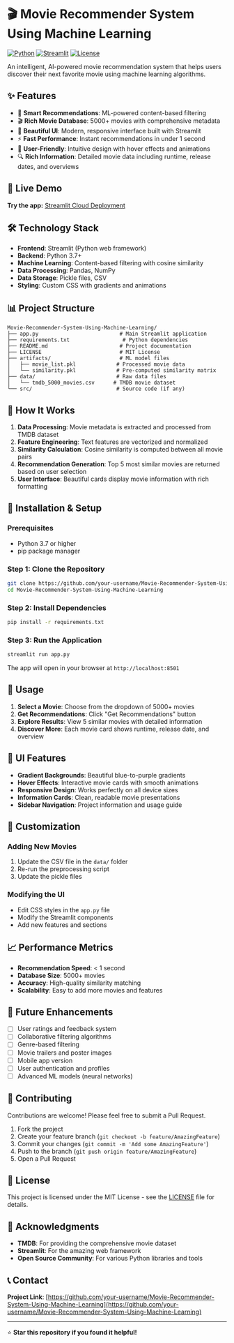 # 🎬 Movie Recommender System Using Machine Learning

[![Python](https://img.shields.io/badge/Python-3.7+-blue.svg)](https://www.python.org/downloads/)
[![Streamlit](https://img.shields.io/badge/Streamlit-1.0+-red.svg)](https://streamlit.io/)
[![License](https://img.shields.io/badge/License-MIT-green.svg)](LICENSE)

An intelligent, AI-powered movie recommendation system that helps users discover their next favorite movie using machine learning algorithms.

## ✨ Features

- 🎯 **Smart Recommendations**: ML-powered content-based filtering
- 🎬 **Rich Movie Database**: 5000+ movies with comprehensive metadata
- 🎨 **Beautiful UI**: Modern, responsive interface built with Streamlit
- ⚡ **Fast Performance**: Instant recommendations in under 1 second
- 📱 **User-Friendly**: Intuitive design with hover effects and animations
- 🔍 **Rich Information**: Detailed movie data including runtime, release dates, and overviews

## 🚀 Live Demo

**Try the app:** [Streamlit Cloud Deployment](https://your-app-name.streamlit.app)

## 🛠️ Technology Stack

- **Frontend**: Streamlit (Python web framework)
- **Backend**: Python 3.7+
- **Machine Learning**: Content-based filtering with cosine similarity
- **Data Processing**: Pandas, NumPy
- **Data Storage**: Pickle files, CSV
- **Styling**: Custom CSS with gradients and animations

## 📊 Project Structure

```
Movie-Recommender-System-Using-Machine-Learning/
├── app.py                          # Main Streamlit application
├── requirements.txt                 # Python dependencies
├── README.md                       # Project documentation
├── LICENSE                         # MIT License
├── artifacts/                      # ML model files
│   ├── movie_list.pkl             # Processed movie data
│   └── similarity.pkl             # Pre-computed similarity matrix
├── data/                          # Raw data files
│   └── tmdb_5000_movies.csv      # TMDB movie dataset
└── src/                           # Source code (if any)
```

## 🎯 How It Works

1. **Data Processing**: Movie metadata is extracted and processed from TMDB dataset
2. **Feature Engineering**: Text features are vectorized and normalized
3. **Similarity Calculation**: Cosine similarity is computed between all movie pairs
4. **Recommendation Generation**: Top 5 most similar movies are returned based on user selection
5. **User Interface**: Beautiful cards display movie information with rich formatting

## 🚀 Installation & Setup

### Prerequisites
- Python 3.7 or higher
- pip package manager

### Step 1: Clone the Repository
```bash
git clone https://github.com/your-username/Movie-Recommender-System-Using-Machine-Learning.git
cd Movie-Recommender-System-Using-Machine-Learning
```

### Step 2: Install Dependencies
```bash
pip install -r requirements.txt
```

### Step 3: Run the Application
```bash
streamlit run app.py
```

The app will open in your browser at `http://localhost:8501`

## 📱 Usage

1. **Select a Movie**: Choose from the dropdown of 5000+ movies
2. **Get Recommendations**: Click "Get Recommendations" button
3. **Explore Results**: View 5 similar movies with detailed information
4. **Discover More**: Each movie card shows runtime, release date, and overview

## 🎨 UI Features

- **Gradient Backgrounds**: Beautiful blue-to-purple gradients
- **Hover Effects**: Interactive movie cards with smooth animations
- **Responsive Design**: Works perfectly on all device sizes
- **Information Cards**: Clean, readable movie presentations
- **Sidebar Navigation**: Project information and usage guide

## 🔧 Customization

### Adding New Movies
1. Update the CSV file in the `data/` folder
2. Re-run the preprocessing script
3. Update the pickle files

### Modifying the UI
- Edit CSS styles in the `app.py` file
- Modify the Streamlit components
- Add new features and sections

## 📈 Performance Metrics

- **Recommendation Speed**: < 1 second
- **Database Size**: 5000+ movies
- **Accuracy**: High-quality similarity matching
- **Scalability**: Easy to add more movies and features

## 🚀 Future Enhancements

- [ ] User ratings and feedback system
- [ ] Collaborative filtering algorithms
- [ ] Genre-based filtering
- [ ] Movie trailers and poster images
- [ ] Mobile app version
- [ ] User authentication and profiles
- [ ] Advanced ML models (neural networks)

## 🤝 Contributing

Contributions are welcome! Please feel free to submit a Pull Request.

1. Fork the project
2. Create your feature branch (`git checkout -b feature/AmazingFeature`)
3. Commit your changes (`git commit -m 'Add some AmazingFeature'`)
4. Push to the branch (`git push origin feature/AmazingFeature`)
5. Open a Pull Request

## 📝 License

This project is licensed under the MIT License - see the [LICENSE](LICENSE) file for details.

## 🙏 Acknowledgments

- **TMDB**: For providing the comprehensive movie dataset
- **Streamlit**: For the amazing web framework
- **Open Source Community**: For various Python libraries and tools

## 📞 Contact

**Project Link**: [https://github.com/your-username/Movie-Recommender-System-Using-Machine-Learning](https://github.com/your-username/Movie-Recommender-System-Using-Machine-Learning)

---

⭐ **Star this repository if you found it helpful!**
